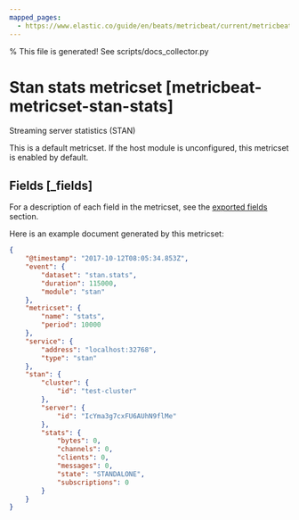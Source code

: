 ```yaml
---
mapped_pages:
  - https://www.elastic.co/guide/en/beats/metricbeat/current/metricbeat-metricset-stan-stats.html
---
```


% This file is generated! See scripts/docs_collector.py

# Stan stats metricset [metricbeat-metricset-stan-stats]

Streaming server statistics (STAN)

This is a default metricset. If the host module is unconfigured, this metricset is enabled by default.

## Fields [_fields]

For a description of each field in the metricset, see the [exported fields](/reference/metricbeat/exported-fields-stan.md) section.

Here is an example document generated by this metricset:

```json
{
    "@timestamp": "2017-10-12T08:05:34.853Z",
    "event": {
        "dataset": "stan.stats",
        "duration": 115000,
        "module": "stan"
    },
    "metricset": {
        "name": "stats",
        "period": 10000
    },
    "service": {
        "address": "localhost:32768",
        "type": "stan"
    },
    "stan": {
        "cluster": {
            "id": "test-cluster"
        },
        "server": {
            "id": "IcYma3g7cxFU6AUhN9flMe"
        },
        "stats": {
            "bytes": 0,
            "channels": 0,
            "clients": 0,
            "messages": 0,
            "state": "STANDALONE",
            "subscriptions": 0
        }
    }
}
```
